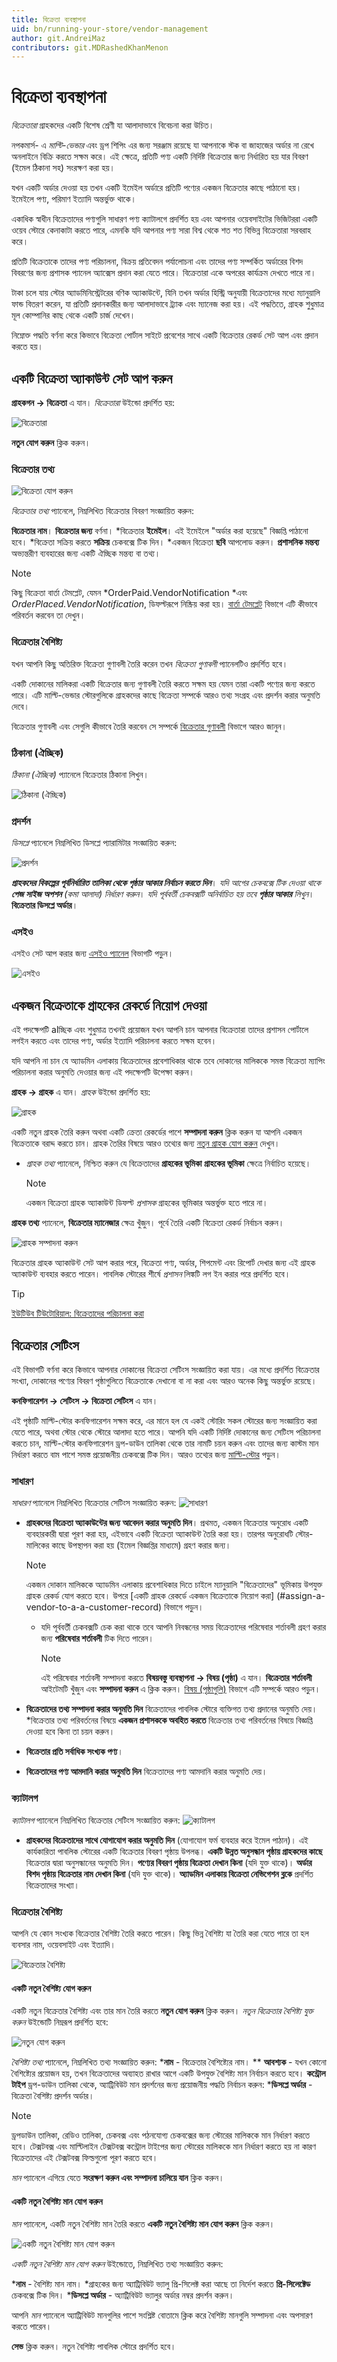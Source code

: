 ```yaml
---
title: বিক্রেতা ব্যবস্থাপনা
uid: bn/running-your-store/vendor-management
author: git.AndreiMaz
contributors: git.MDRashedKhanMenon
---
```


# বিক্রেতা ব্যবস্থাপনা

*বিক্রেতারা* গ্রাহকদের একটি বিশেষ শ্রেণী যা আলাদাভাবে বিবেচনা করা উচিত।

নপকমার্স- এ *মাল্টি-ভেন্ডার* এবং ড্রপ শিপিং এর জন্য সরঞ্জাম রয়েছে যা আপনাকে স্টক বা জাহাজের অর্ডার না রেখে অনলাইনে বিক্রি করতে সক্ষম করে। এই ক্ষেত্রে, প্রতিটি পণ্য একটি নির্দিষ্ট বিক্রেতার জন্য নির্ধারিত হয় যার বিবরণ (ইমেল ঠিকানা সহ) সংরক্ষণ করা হয়।

যখন একটি অর্ডার দেওয়া হয় তখন একটি ইমেইল অর্ডারে প্রতিটি পণ্যের একজন বিক্রেতার কাছে পাঠানো হয়। ইমেইলে পণ্য, পরিমাণ ইত্যাদি অন্তর্ভুক্ত থাকে।

একাধিক স্বাধীন বিক্রেতাদের পণ্যগুলি সাধারণ পণ্য ক্যাটালগে প্রদর্শিত হয় এবং আপনার ওয়েবসাইটের ভিজিটররা একটি ওয়েব স্টোরে কেনাকাটা করতে পারে, এমনকি যদি আপনার পণ্য সারা বিশ্ব থেকে শত শত বিভিন্ন বিক্রেতারা সরবরাহ করে।

প্রতিটি বিক্রেতাকে তাদের পণ্য পরিচালনা, বিক্রয় প্রতিবেদন পর্যালোচনা এবং তাদের পণ্য সম্পর্কিত অর্ডারের বিশদ বিবরণের জন্য প্রশাসক প্যানেল অ্যাক্সেস প্রদান করা যেতে পারে। বিক্রেতারা একে অপরের কার্যক্রম দেখতে পারে না।

টাকা চলে যায় স্টোর অ্যাডমিনিস্ট্রেটরের বণিক অ্যাকাউন্টে, যিনি তখন অর্ডার হিস্ট্রি অনুযায়ী বিক্রেতাদের মধ্যে ম্যানুয়ালি ফান্ড বিতরণ করেন, যা প্রতিটি প্রদানকারীর জন্য আলাদাভাবে ট্র্যাক এবং ম্যানেজ করা হয়। এই পদ্ধতিতে, গ্রাহক শুধুমাত্র মূল কোম্পানির কাছ থেকে একটি চার্জ দেখেন।

নিম্নোক্ত পদ্ধতি বর্ণনা করে কিভাবে বিক্রেতা পোর্টাল সাইটে প্রবেশের সাথে একটি বিক্রেতার রেকর্ড সেট আপ এবং প্রদান করতে হয়।

## একটি বিক্রেতা অ্যাকাউন্ট সেট আপ করুন

**গ্রাহকগন → বিক্রেতা** এ যান। *বিক্রেতারা* উইন্ডো প্রদর্শিত হয়:

![বিক্রেতারা](_static/vendor-management/vendor1.png)

**নতুন যোগ করুন** ক্লিক করুন।

### বিক্রেতার তথ্য
![বিক্রেতা যোগ করুন](_static/vendor-management/vendor2.png)

*বিক্রেতার তথ্য* প্যানেলে, নিম্নলিখিত বিক্রেতার বিবরণ সংজ্ঞায়িত করুন:

**বিক্রেতার নাম**।
**বিক্রেতার জন্য** বর্ণনা।
*বিক্রেতার **ইমেইল**। এই ইমেইলে "অর্ডার করা হয়েছে" বিজ্ঞপ্তি পাঠানো হবে।
*বিক্রেতা সক্রিয় করতে **সক্রিয়** চেকবক্সে টিক দিন।
*একজন বিক্রেতা **ছবি** আপলোড করুন।
**প্রশাসনিক মন্তব্য** অভ্যন্তরীণ ব্যবহারের জন্য একটি ঐচ্ছিক মন্তব্য বা তথ্য।

> [!NOTE]
> 
> কিছু বিক্রেতা বার্তা টেমপ্লেট, যেমন *OrderPaid.VendorNotification *এবং *OrderPlaced.VendorNotification*, ডিফল্টরূপে নিষ্ক্রিয় করা হয়। [বার্তা টেমপ্লেট](xref:bn/running-your-store/content-management/message-templates) বিভাগে এটি কীভাবে পরিবর্তন করবেন তা দেখুন।

### বিক্রেতার বৈশিষ্ট্য

যখন আপনি কিছু অতিরিক্ত বিক্রেতা গুণাবলী তৈরি করেন তখন *বিক্রেতা গুণাবলী* প্যানেলটিও প্রদর্শিত হবে।

একটি দোকানের মালিকরা একটি বিক্রেতার জন্য গুণাবলী তৈরি করতে সক্ষম হয় যেমন তারা একটি পণ্যের জন্য করতে পারে। এটি মাল্টি-ভেন্ডার স্টোরগুলিকে গ্রাহকদের কাছে বিক্রেতা সম্পর্কে আরও তথ্য সংগ্রহ এবং প্রদর্শন করার অনুমতি দেবে।

 বিক্রেতার গুণাবলী এবং সেগুলি কীভাবে তৈরি করবেন সে সম্পর্কে [বিক্রেতার গুণাবলী](#বিক্রেতা-বৈশিষ্ট্য) বিভাগে আরও জানুন।

### ঠিকানা (ঐচ্ছিক)
*ঠিকানা (ঐচ্ছিক)* প্যানেলে বিক্রেতার ঠিকানা লিখুন।

![ঠিকানা (ঐচ্ছিক)](_static/vendor-management/address.jpg)

### প্রদর্শন

*ডিসপ্লে* প্যানেলে নিম্নলিখিত ডিসপ্লে প্যারামিটার সংজ্ঞায়িত করুন:

![প্রদর্শন](_static/vendor-management/vendor4.png)

***গ্রাহকদের বিকল্পের পূর্বনির্ধারিত তালিকা থেকে পৃষ্ঠার আকার নির্বাচন করতে দিন***।
*যদি আগের চেকবক্সে টিক দেওয়া থাকে **পেজ সাইজ অপশন** (কমা আলাদা) নির্ধারণ করুন*।
*যদি পূর্ববর্তী চেকবক্সটি অনির্বাচিত হয় তবে **পৃষ্ঠার আকার** লিখুন*।
**বিক্রেতার ডিসপ্লে অর্ডার**।

### এসইও

এসইও সেট আপ করার জন্য [এসইও প্যানেল](xref:bn/running-your-store/search-engine-optimization#seo-panels) বিভাগটি পড়ুন।

![এসইও](_static/vendor-management/seo.jpg)

## একজন বিক্রেতাকে গ্রাহকের রেকর্ডে নিয়োগ দেওয়া

এই পদক্ষেপটি alচ্ছিক এবং শুধুমাত্র তখনই প্রয়োজন যখন আপনি চান আপনার বিক্রেতারা তাদের প্রশাসন পোর্টালে লগইন করতে এবং তাদের পণ্য, অর্ডার ইত্যাদি পরিচালনা করতে সক্ষম হবেন।

যদি আপনি না চান যে অ্যাডমিন এলাকায় বিক্রেতাদের প্রবেশাধিকার থাকে তবে দোকানের মালিককে সমস্ত বিক্রেতা ম্যাপিং পরিচালনা করার অনুমতি দেওয়ার জন্য এই পদক্ষেপটি উপেক্ষা করুন।

**গ্রাহক → গ্রাহক** এ যান। *গ্রাহক* উইন্ডো প্রদর্শিত হয়:

![গ্রাহক](_static/vendor-management/vendor7.png)

একটি নতুন গ্রাহক তৈরি করুন অথবা একটি ক্রেতা রেকর্ডের পাশে **সম্পাদনা করুন** ক্লিক করুন যা আপনি একজন বিক্রেতাকে বরাদ্দ করতে চান। গ্রাহক তৈরির বিষয়ে আরও তথ্যের জন্য [নতুন গ্রাহক যোগ করুন](xref:bn/running-your-store/customer-management/management-customers#add-a-new-customer) দেখুন।

* *গ্রাহক তথ্য* প্যানেলে, নিশ্চিত করুন যে বিক্রেতাদের **গ্রাহকের ভূমিকা** **গ্রাহকের ভূমিকা** ক্ষেত্রে নির্বাচিত হয়েছে।
  > [!NOTE]
  > 
  > একজন বিক্রেতা গ্রাহক অ্যাকাউন্ট ডিফল্ট *প্রশাসক* গ্রাহকের ভূমিকার অন্তর্ভুক্ত হতে পারে না।

**গ্রাহক তথ্য** প্যানেলে, **বিক্রেতার ম্যানেজার** ক্ষেত্র খুঁজুন। পূর্বে তৈরি একটি বিক্রেতা রেকর্ড নির্বাচন করুন।

![গ্রাহক সম্পাদনা করুন](_static/vendor-management/edit-customer.jpg)

বিক্রেতার গ্রাহক অ্যাকাউন্ট সেট আপ করার পরে, বিক্রেতা পণ্য, অর্ডার, শিপমেন্ট এবং রিপোর্ট দেখার জন্য এই গ্রাহক অ্যাকাউন্ট ব্যবহার করতে পারেন। পাবলিক স্টোরের শীর্ষে *প্রশাসন* লিঙ্কটি লগ ইন করার পরে প্রদর্শিত হবে।

> [!TIP]
> 
> [ইউটিউব টিউটোরিয়াল: বিক্রেতাদের পরিচালনা করা](https://www.youtube.com/watch?v=MH6r6tqfLF8&list=PLnL_aDfmRHwsbhj621A-RFb1KnzeFxYz4&index=9)


## বিক্রেতার সেটিংস

এই বিভাগটি বর্ণনা করে কিভাবে আপনার দোকানের বিক্রেতা সেটিংস সংজ্ঞায়িত করা যায়। এর মধ্যে প্রদর্শিত বিক্রেতার সংখ্যা, দোকানের পণ্যের বিবরণ পৃষ্ঠাগুলিতে বিক্রেতাকে দেখানো বা না করা এবং আরও অনেক কিছু অন্তর্ভুক্ত রয়েছে।

**কনফিগারেশন → সেটিংস → বিক্রেতা সেটিংস** এ যান।

এই পৃষ্ঠাটি মাল্টি-স্টোর কনফিগারেশন সক্ষম করে, এর মানে হল যে একই স্টোরিং সকল স্টোরের জন্য সংজ্ঞায়িত করা যেতে পারে, অথবা স্টোর থেকে স্টোরে আলাদা হতে পারে। আপনি যদি একটি নির্দিষ্ট দোকানের জন্য সেটিংস পরিচালনা করতে চান, মাল্টি-স্টোর কনফিগারেশন ড্রপ-ডাউন তালিকা থেকে তার নামটি চয়ন করুন এবং তাদের জন্য কাস্টম মান নির্ধারণ করতে বাম পাশে সমস্ত প্রয়োজনীয় চেকবক্সে টিক দিন। আরও তথ্যের জন্য [মাল্টি-স্টোর](xref:bn/get-start/advanced-configuration/multi-store) পড়ুন।
	
### সাধারণ

*সাধারণ* প্যানেলে নিম্নলিখিত বিক্রেতার সেটিংস সংজ্ঞায়িত করুন:
![সাধারণ](_static/vendor-management/vendorsettings1.png)

* **গ্রাহকদের বিক্রেতা অ্যাকাউন্টের জন্য আবেদন করার অনুমতি দিন**। প্রথমত, একজন বিক্রেতার অনুরোধ একটি ব্যবহারকারী দ্বারা পূরণ করা হয়, এইভাবে একটি বিক্রেতা অ্যাকাউন্ট তৈরি করা হয়। তারপর অনুরোধটি স্টোর-মালিকের কাছে উপস্থাপন করা হয় (ইমেল বিজ্ঞপ্তির মাধ্যমে) গ্রহণ করার জন্য।
  > [!NOTE]
  > 
  >একজন দোকান মালিককে অ্যাডমিন এলাকায় প্রবেশাধিকার দিতে চাইলে ম্যানুয়ালি "বিক্রেতাদের" ভূমিকায় উপযুক্ত গ্রাহক রেকর্ড যোগ করতে হবে। উপরে [একটি গ্রাহক রেকর্ডে একজন বিক্রেতাকে নিয়োগ করা] (#assign-a-vendor-to-a-a-customer-record) বিভাগে পড়ুন।

  * যদি পূর্ববর্তী চেকবক্সটি চেক করা থাকে তবে আপনি নিবন্ধনের সময় বিক্রেতাদের পরিষেবার শর্তাবলী গ্রহণ করার জন্য **পরিষেবার শর্তাবলী** টিক দিতে পারেন।
    > [!NOTE]
    >
    > এই পরিষেবার শর্তাবলী সম্পাদনা করতে **বিষয়বস্তু ব্যবস্থাপনা → বিষয় (পৃষ্ঠা)** এ যান। **বিক্রেতার শর্তাবলী** আইটেমটি খুঁজুন এবং **সম্পাদনা করুন** এ ক্লিক করুন। [বিষয় (পৃষ্ঠাগুলি)](xref:bn/running-your-store/content-management/topic-pages) বিভাগে এটি সম্পর্কে আরও পড়ুন।

* **বিক্রেতাদের তথ্য সম্পাদনা করার অনুমতি দিন** বিক্রেতাদের পাবলিক স্টোরে ব্যক্তিগত তথ্য প্রদানের অনুমতি দেয়।
  *বিক্রেতার তথ্য পরিবর্তনের বিষয়ে **একজন প্রশাসককে অবহিত করতে** বিক্রেতার তথ্য পরিবর্তনের বিষয়ে বিজ্ঞপ্তি দেওয়া হবে কিনা তা চয়ন করুন।

* **বিক্রেতার প্রতি সর্বাধিক সংখ্যক পণ্য**।
* **বিক্রেতাদের পণ্য আমদানি করার অনুমতি দিন** বিক্রেতাদের পণ্য আমদানি করার অনুমতি দেয়।

### ক্যাটালগ

*ক্যাটালগ* প্যানেলে নিম্নলিখিত বিক্রেতার সেটিংস সংজ্ঞায়িত করুন:
![ক্যাটালগ](_static/vendor-management/vendorsettings2.png)

* **গ্রাহকদের বিক্রেতাদের সাথে যোগাযোগ করার অনুমতি দিন** (যোগাযোগ ফর্ম ব্যবহার করে ইমেল পাঠান)। এই কার্যকারিতা পাবলিক স্টোরের একটি বিক্রেতার বিবরণ পৃষ্ঠায় উপলব্ধ।
**একটি উন্নত অনুসন্ধান পৃষ্ঠায় গ্রাহকদের কাছে** বিক্রেতার দ্বারা অনুসন্ধানের অনুমতি দিন।
**পণ্যের বিবরণ পৃষ্ঠায় বিক্রেতা দেখান কিনা** (যদি যুক্ত থাকে)।
**অর্ডার বিশদ পৃষ্ঠায় বিক্রেতার নাম দেখান কিনা** (যদি যুক্ত থাকে)।
**অ্যাডমিন এলাকায় বিক্রেতা নেভিগেশন ব্লকে** প্রদর্শিত বিক্রেতাদের সংখ্যা।

### বিক্রেতার বৈশিষ্ট্য

আপনি যে কোন সংখ্যক বিক্রেতার বৈশিষ্ট্য তৈরি করতে পারেন। কিছু ভিন্ন বৈশিষ্ট্য যা তৈরি করা যেতে পারে তা হল ব্যবসার নাম, ওয়েবসাইট এবং ইত্যাদি।

![বিক্রেতার বৈশিষ্ট্য](_static/vendor-management/vendorsettings3.png)

#### একটি নতুন বৈশিষ্ট্য যোগ করুন
একটি নতুন বিক্রেতার বৈশিষ্ট্য এবং তার মান তৈরি করতে **নতুন যোগ করুন** ক্লিক করুন। *নতুন বিক্রেতার বৈশিষ্ট্য যুক্ত করুন* উইন্ডোটি নিম্নরূপ প্রদর্শিত হবে:

![নতুন যোগ করুন](_static/vendor-management/vendorsettings4.png)

*বৈশিষ্ট্য তথ্য* প্যানেলে, নিম্নলিখিত তথ্য সংজ্ঞায়িত করুন:
***নাম** - বিক্রেতার বৈশিষ্ট্যের নাম।
** **আবশ্যক** - যখন কোনো বৈশিষ্ট্যের প্রয়োজন হয়, তখন বিক্রেতাদের অব্যাহত রাখার আগে একটি উপযুক্ত বৈশিষ্ট্য মান নির্বাচন করতে হবে।
**কন্ট্রোল টাইপ** ড্রপ-ডাউন তালিকা থেকে, অ্যাট্রিবিউট মান প্রদর্শনের জন্য প্রয়োজনীয় পদ্ধতি নির্বাচন করুন:
***ডিসপ্লে অর্ডার** - বিক্রেতা বৈশিষ্ট্য প্রদর্শন অর্ডার।

> [!NOTE]
> 
> ড্রপডাউন তালিকা, রেডিও তালিকা, চেকবক্স এবং পঠনযোগ্য চেকবক্সের জন্য স্টোরের মালিককে মান নির্ধারণ করতে হবে। টেক্সটবক্স এবং মাল্টিলাইন টেক্সটবক্স কন্ট্রোল টাইপের জন্য স্টোরের মালিককে মান নির্ধারণ করতে হয় না কারণ বিক্রেতাদের এই টেক্সটবক্স ফিল্ডগুলো পূরণ করতে হবে।

*মান* প্যানেলে এগিয়ে যেতে **সংরক্ষণ করুন এবং সম্পাদনা চালিয়ে যান** ক্লিক করুন।

#### একটি নতুন বৈশিষ্ট্য মান যোগ করুন

*মান* প্যানেলে, একটি নতুন বৈশিষ্ট্য মান তৈরি করতে **একটি নতুন বৈশিষ্ট্য মান যোগ করুন** ক্লিক করুন।

![একটি নতুন বৈশিষ্ট্য মান যোগ করুন](_static/vendor-management/vendorsettings5.png)

*একটি নতুন বৈশিষ্ট্য মান যোগ করুন* উইন্ডোতে, নিম্নলিখিত তথ্য সংজ্ঞায়িত করুন:

***নাম** - বৈশিষ্ট্য মান নাম।
*গ্রাহকের জন্য অ্যাট্রিবিউট ভ্যালু প্রি-সিলেক্ট করা আছে তা নির্দেশ করতে **প্রি-সিলেক্টেড** চেকবক্সে টিক দিন।
***ডিসপ্লে অর্ডার** - অ্যাট্রিবিউট ভ্যালুর অর্ডার নম্বর প্রদর্শন করুন।

আপনি *মান* প্যানেলে অ্যাট্রিবিউট মানগুলির পাশে সংশ্লিষ্ট বোতামে ক্লিক করে বৈশিষ্ট্য মানগুলি সম্পাদনা এবং অপসারণ করতে পারেন।

**সেভ** ক্লিক করুন। নতুন বৈশিষ্ট্য পাবলিক স্টোরে প্রদর্শিত হবে।